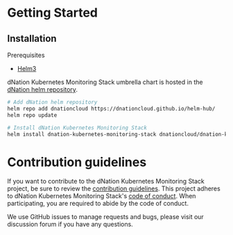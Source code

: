 # Getting Started

## Installation

Prerequisites
* [Helm3](https://helm.sh/)

dNation Kubernetes Monitoring Stack umbrella chart is hosted in the [dNation helm repository](https://artifacthub.io/packages/search?repo=dnationcloud).
```bash
# Add dNation helm repository
helm repo add dnationcloud https://dnationcloud.github.io/helm-hub/
helm repo update

# Install dNation Kubernetes Monitoring Stack
helm install dnation-kubernetes-monitoring-stack dnationcloud/dnation-kubernetes-monitoring-stack
```

# Contribution guidelines

If you want to contribute to the dNation Kubernetes Monitoring Stack project, be sure to review the
[contribution guidelines](CONTRIBUTING.md). This project adheres to dNation Kubernetes Monitoring Stack's
[code of conduct](CODE_OF_CONDUCT.md). When participating, you are required to abide by the code of conduct.

We use GitHub issues to manage requests and bugs, please visit our discussion forum if you have any questions.
